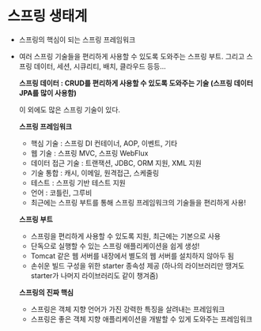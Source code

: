 # 스프링 생태계

 * 스프링의 핵심이 되는 스프링 프레임워크
 * 여러 스프링 기술들을 편리하게 사용할 수 있도록 도와주는 스프링 부트.
   그리고 스프링 데이터, 세션, 시큐리티, 배치, 클라우드 등등...
   
   **스프링 데이터 : CRUD를 편리하게 사용할 수 있도록 도와주는 기술 (스프링 데이터 JPA를 많이 사용함)**
   
    이 외에도 많은 스프링 기술이 있다.
   
   
   **스프링 프레임워크**
   
   * 핵심 기술 : 스프링 DI 컨테이너, AOP, 이벤트, 기타 
   * 웹 기술 : 스프링 MVC, 스프링 WebFlux
   * 데이터 접근 기술 : 트랜잭션, JDBC, ORM 지원, XML 지원
   * 기술 통합 : 캐시, 이메일, 원격접근, 스케줄링
   * 테스트 : 스프링 기반 테스트 지원
   * 언어 : 코틀린, 그루비
   * 최근에는 스프링 부트를 통해 스프링 프레임워크의 기술들을 편리하게 사용! 


   **스프링 부트**
   
    * 스프링을 편리하게 사용할 수 있도록 지원, 최근에는 기본으로 사용
    * 단독으로 실행할 수 있는 스프링 애플리케이션을 쉽게 생성!
    * Tomcat 같은 웹 서버를 내장에서 별도의 웹 서버를 설치하지 않아두 됨
    * 손쉬운 빌드 구성을 위한 starter 종속성 제공 (하나의 라이브러리만 땡겨도 starter가 나머지 라이브러리도 같이 챙겨줌)
    
     
   **스프링의 진짜 핵심**
   
    * 스프링은 객체 지향 언어가 가진 강력한 특징을 살려내는 프레임워크
    * 스프링은 좋은 객체 지향 애플리케이션을 개발할 수 있게 도와주는 프레임워크
  
